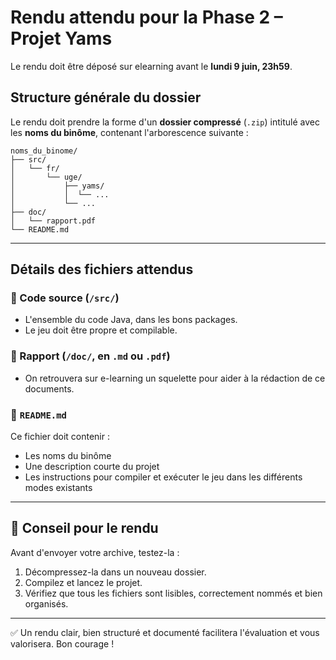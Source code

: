 # Rendu attendu pour la Phase 2 – Projet Yams 

Le rendu doit être déposé sur elearning avant le **lundi 9 juin, 23h59**.

##  Structure générale du dossier 

Le rendu doit prendre la forme d'un **dossier compressé** (`.zip`) intitulé avec les **noms du binôme**, contenant l'arborescence suivante :

```
noms_du_binome/
├── src/
│   └── fr/
│       └── uge/
│           ├── yams/
│           │  └── ...
│           └── ...          
├── doc/
│   └── rapport.pdf
└── README.md
```

---

## Détails des fichiers attendus

### 📄 Code source (`/src/`)
- L'ensemble du code Java, dans les bons packages.
- Le jeu doit être propre et compilable.

### 📑 Rapport (`/doc/`, en `.md` ou `.pdf`)

- On retrouvera sur e-learning un squelette pour aider à la rédaction de ce documents.

### 📃 `README.md`
Ce fichier doit contenir :
- Les noms du binôme
- Une description courte du projet
- Les instructions pour compiler et exécuter le jeu dans les différents modes existants

---

## 📅 Conseil pour le rendu

Avant d'envoyer votre archive, testez-la :
1. Décompressez-la dans un nouveau dossier.
2. Compilez et lancez le projet.
3. Vérifiez que tous les fichiers sont lisibles, correctement nommés et bien organisés.

---

✅ Un rendu clair, bien structuré et documenté facilitera l'évaluation et vous valorisera. Bon courage !